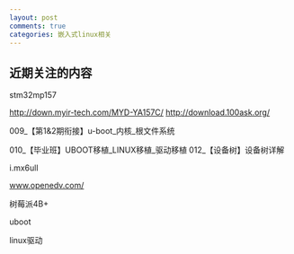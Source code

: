 ```yaml
---
layout: post
comments: true
categories: 嵌入式linux相关
---
```


## 近期关注的内容

stm32mp157


http://down.myir-tech.com/MYD-YA157C/
http://download.100ask.org/

009_【第1&2期衔接】u-boot_内核_根文件系统	



010_【毕业班】UBOOT移植_LINUX移植_驱动移植
012_【设备树】设备树详解



i.mx6ull

www.openedv.com/

树莓派4B+

uboot

linux驱动
